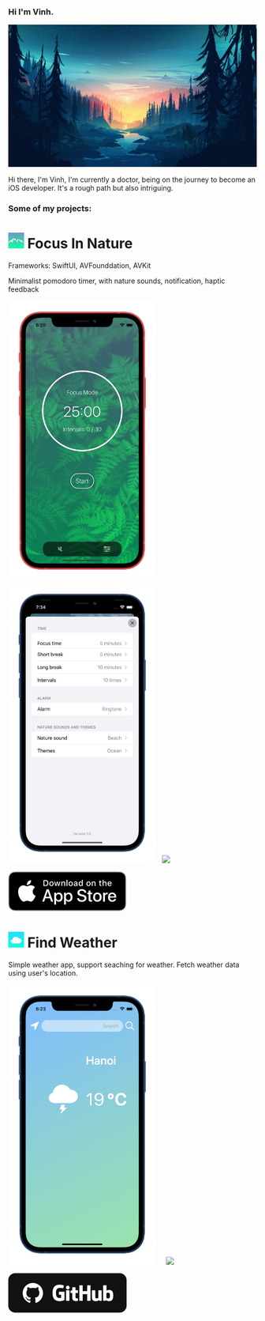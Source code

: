 ### Hi I'm Vinh.

<img src="Images/bigheadimage.jpg" width="1344" > 

Hi there, I'm Vinh, I'm currently a doctor, being on the journey to become an iOS developer. It's a rough path but also intriguing. 

### Some of my projects:

# <img src="Images/icon_60pt@3x.png" width="32" >  Focus In Nature

Frameworks: SwiftUI, AVFounddation, AVKit

Minimalist pomodoro timer, with nature sounds, notification, haptic feedback


<img src="Images/focusInNature/focusInNatureGreen_iphone12black_portrait.png" width="300" >&nbsp;&nbsp;&nbsp;&nbsp;&nbsp;<img src="Images/focusInNature/setting.png" width="300" >&nbsp;&nbsp;&nbsp;<img src="Images/focusInNature/screen.gif" height="220" >

<a href="https://apps.apple.com/"><img src="Images/download.svg"></a>


# <img src="Images/findWeatherIcon.png" width="32" >  Find Weather

Simple weather app, support seaching for weather. Fetch weather data using user's location.

<img src="Images/findWeather/findWeatherScreen_iphone12black_portrait.png" width="300" >&nbsp;&nbsp;&nbsp;&nbsp;&nbsp;<img src="Images/findWeather/findWeatherGift.gif" width="140" >

<a href="https://github.com/drvinhhoang/FindWeather"><img src="Images/github.svg"></a>

